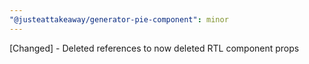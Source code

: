 ```yaml
---
"@justeattakeaway/generator-pie-component": minor
---
```


[Changed] - Deleted references to now deleted RTL component props
